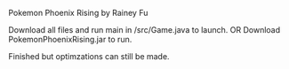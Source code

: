 Pokemon Phoenix Rising by Rainey Fu

Download all files and run main in /src/Game.java to launch.
OR Download PokemonPhoenixRising.jar to run.


Finished but optimzations can still be made.

